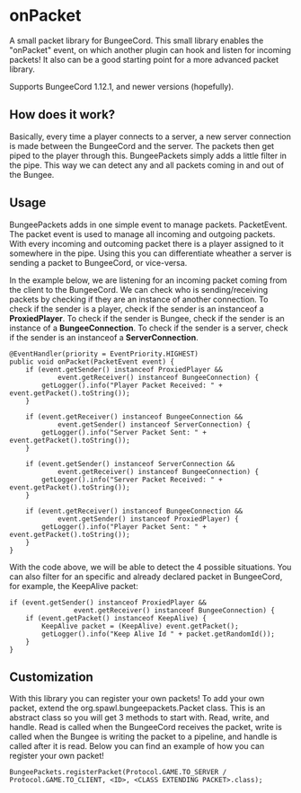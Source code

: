 # onPacket
A small packet library for BungeeCord. This small library enables the "onPacket" event, on which another plugin can hook and listen for incoming packets! It also can be a good starting point for a more advanced packet library. 

Supports BungeeCord 1.12.1, and newer versions (hopefully).

## How does it work?
Basically, every time a player connects to a server, a new server connection is made between the BungeeCord and the server. The packets then get piped to the player through this. BungeePackets simply adds a little filter in the pipe. This way we can detect any and all packets coming in and out of the Bungee.

## Usage
BungeePackets adds in one simple event to manage packets. PacketEvent. The packet event is used to manage all incoming and outgoing packets. With every incoming and outcoming packet there is a player assigned to it somewhere in the pipe. Using this you can differentiate wheather a server is sending a packet to BungeeCord, or vice-versa.

In the example below, we are listening for an incoming packet coming from the client to the BungeeCord. We can check who is sending/receiving packets by checking if they are an instance of another connection. To check if the sender is a player, check if the sender is an instanceof a **ProxiedPlayer**. To check if the sender is Bungee, check if the sender is an instance of a **BungeeConnection**. To check if the sender is a server, check if the sender is an instanceof a **ServerConnection**.
```
@EventHandler(priority = EventPriority.HIGHEST)
public void onPacket(PacketEvent event) {
    if (event.getSender() instanceof ProxiedPlayer &&
            event.getReceiver() instanceof BungeeConnection) {
        getLogger().info("Player Packet Received: " + event.getPacket().toString());
    }

    if (event.getReceiver() instanceof BungeeConnection &&
            event.getSender() instanceof ServerConnection) {
        getLogger().info("Server Packet Sent: " + event.getPacket().toString());
    }

    if (event.getSender() instanceof ServerConnection &&
            event.getReceiver() instanceof BungeeConnection) {
        getLogger().info("Server Packet Received: " + event.getPacket().toString());
    }

    if (event.getReceiver() instanceof BungeeConnection &&
            event.getSender() instanceof ProxiedPlayer) {
        getLogger().info("Player Packet Sent: " + event.getPacket().toString());
    }
}
```
With the code above, we will be able to detect the 4 possible situations. You can also filter for an specific and already declared packet in BungeeCord, for example, the KeepAlive packet:

```
if (event.getSender() instanceof ProxiedPlayer &&
                event.getReceiver() instanceof BungeeConnection) {
    if (event.getPacket() instanceof KeepAlive) {
        KeepAlive packet = (KeepAlive) event.getPacket();
        getLogger().info("Keep Alive Id " + packet.getRandomId());
    }
}
```

## Customization
With this library you can register your own packets! To add your own packet, extend the org.spawl.bungeepackets.Packet class. This is an abstract class so you will get 3 methods to start with. Read, write, and handle. Read is called when the BungeeCord receives the packet, write is called when the Bungee is writing the packet to a pipeline, and handle is called after it is read. Below you can find an example of how you can register your own packet!
```
BungeePackets.registerPacket(Protocol.GAME.TO_SERVER / Protocol.GAME.TO_CLIENT, <ID>, <CLASS EXTENDING PACKET>.class);
```
